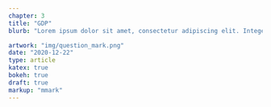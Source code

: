 ```yaml
---
chapter: 3
title: "GDP"
blurb: "Lorem ipsum dolor sit amet, consectetur adipiscing elit. Integer odio neque, volutpat vel nunc ut."

artwork: "img/question_mark.png"
date: "2020-12-22"
type: article
katex: true
bokeh: true
draft: true
markup: "mmark"
---
```

